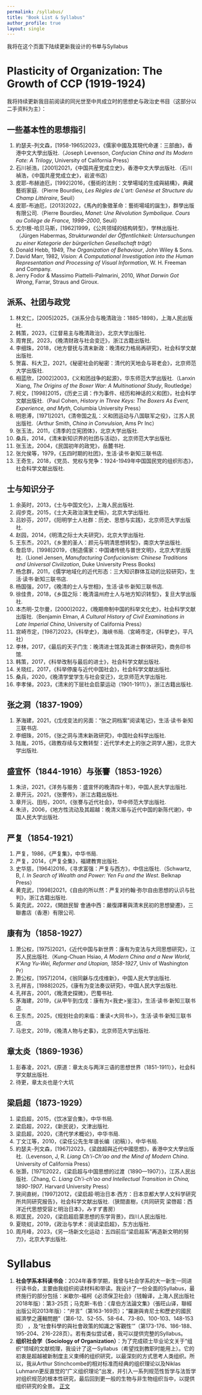 ```yaml
---
permalink: /syllabus/
title: "Book List & Syllabus"
author_profile: true
layout: single
---
```


我将在这个页面下陆续更新我设计的书单与Syllabus

Plasticity of Organization: The Growth of CCP (1919-1924)
======
我将持续更新我目前阅读的同光世至中共成立时的思想史与政治史书目（这部分以二手资料为主）： <br>

一些基本性的思想指引
------
1. 約瑟夫-列文森，[1958-1965]2023，《儒家中國及其現代命運：三部曲》，香港中文大學出版社.（Joseph Levenson, _Confucian China and Its Modern Fate: A Trilogy_, University of California Press）
2. 石川祯浩，[2001]2021，《中国共産党成立史》，香港中文大學出版社.（石川禎浩，《中国共産党成立史》，岩波书店）
3. 皮耶-布赫迪厄，[1992]2016，《藝術的法則：文學場域的生成與結構》，典藏藝術家庭.（Pierre Bourdieu, _Les Règles de L'art: Genèse et Structure du Champ Littéraire_, Seuil）
4. 皮耶-布迪厄，[2013]2022，《馬內的象徵革命：藝術場域的誕生》，群學出版有限公司.（Pierre Bourdieu, _Manet: Une Révolution Symbolique. Cours au Collège de France, 1998–2000_, Seuil）
5. 尤尔根-哈贝马斯，[1962]1999，《公共领域的结构转型》，学林出版社.（Jürgen Habermas, _Strukturwandel der Öffentlichkeit: Untersuchungen zu einer Kategorie der bürgerlichen Gesellschaft trägt_）
6. Donald Hebb, 1949, _The Organization of Behaviour_, John Wiley & Sons.
7. David Marr, 1982, _Vision: A Computational Investigation into the Human Representation and Processing of Visual Information_, W. H. Freeman and Company.
8. Jerry Fodor & Massimo Piattelli-Palmarini, 2010, _What Darwin Got Wrong_, Farrar, Straus and Giroux.

派系、社团与政党
------
1. 林文仁，[2005]2025，《派系分合与晚清政治：1885-1898》，上海人民出版社.
2. 韩策，2023，《江督易主与晚清政治》，北京大学出版社.
3. 周育民，2023，《晚清财政与社会变迁》，浙江古籍出版社.
4. 李细珠，2018，《地方督抚与清末新政：晚清权力格局再研究》，社会科学文献出版社.
5. 贺喜、科大卫，2021，《秘密社会的秘密：清代的天地会与哥老会》，北京师范大学出版社.
6. 相蓝欣，[2002]2003，《义和团战争的起源》，华东师范大学出版社.（Lanxin Xiang, _The Origins of the Boxer War: A Multinational Study_, Routledge）
7. 柯文，[1998]2015，《历史三调：作为事件、经历和神话的义和团》，社会科学文献出版社.（Paul Cohen, _History in Three Keys: The Boxers As Event, Experience, and Myth_, Columbia University Press）
8. 明恩溥，[1971]2021，《清帝国之乱：义和团运动与八国联军之役》，江苏人民出版社.（Arthur Smith, _China in Convulsion_, Ams Pr Inc）
9. 张玉法，2011，《清季的立宪团体》，北京大学出版社.
10. 桑兵，2014，《清末新知识界的社团与活动》，北京师范大学出版社.
11. 张玉法，2004，《民国初年的政党》，岳麓书社.
12. 张允侯等，1979，《五四时期的社团》，生活·读书·新知三联书店.
13. 王奇生，2018，《党员、党权与党争：1924-1949年中国国民党的组织形态》，社会科学文献出版社.

士与知识分子
------
1. 余英时，2013，《士与中国文化》，上海人民出版社.
2. 阎步克，2015，《士大夫政治演生史稿》，北京大学出版社.
3. 吕妙芬，2017，《阳明学士人社群：历史、思想与实践》，北京师范大学出版社.
4. 赵园，2014，《明清之际士大夫研究》，北京大学出版社.
5. 王东杰，2021，《乡里的圣人：颜元与明清思想转型》，南京大学出版社.
6. 詹启华，[1998]2019，《制造儒家：中国诸传统与普世文明》，北京大学出版社.（Lionel Jensen, _Manufacturing Confucianism: Chinese Traditions and Universal Civilization_, Duke University Press Books)
7. 杨念群，2011，《儒学地域化的近代形态：三大知识群体互动的比较研究》，生活·读书·新知三联书店.
8. 杨国强，2017，《晚清的士人与世相》，生活·读书·新知三联书店.
9. 徐佳贵，2018，《乡国之际：晚清温州府士人与地方知识转型》，复旦大学出版社.
10. 本杰明-艾尔曼，[2000]2022，《晚期帝制中国的科举文化史》，社会科学文献出版社.（Benjamin Elman, _A Cultural History of Civil Examinations in Late Imperial China_, University of California Press）
11. 宫崎市定，[1987]2023，《科举史》，海峡书局.（宮崎市定，《科挙史》，平凡社）
12. 李林，2017，《最后的天子门生：晚清进士馆及其进士群体研究》，商务印书馆.
13. 韩策，2017，《科举改制与最后的进士》，社会科学文献出版社.
14. 关晓红，2017，《科举停废与近代中国社会》，社会科学文献出版社.
15. 桑兵，2020，《晚清学堂学生与社会变迁》，北京师范大学出版社.
16. 李孝悌，2023，《清末的下层社会启蒙运动（1901-1911）》，浙江古籍出版社.

张之洞（1837-1909）
------
1. 茅海建，2021，《戊戌变法的另面：“张之洞档案”阅读笔记》，生活·读书·新知三联书店.
2. 李细珠，2015，《张之洞与清末新政研究》，中国社会科学出版社.
3. 陆胤，2015，《政教存续与文教转型：近代学术史上的张之洞学人圈》，北京大学出版社.

盛宣怀（1844-1916）与张謇（1853-1926）
------
1. 朱浒，2021，《洋务与赈务：盛宣怀的晚清四十年》，中国人民大学出版社.
2. 章开沅，2021，《张謇传》，浙江古籍出版社.
3. 章开沅、田彤，2001，《张謇与近代社会》，华中师范大学出版社.
4. 朱浒，2006，《地方性流动及其超越：晚清义赈与近代中国的新陈代谢》，中国人民大学出版社.

严复（1854-1921） <br>
------
1. 严复，1986，《严复集》，中华书局.
2. 严复，2014，《严复全集》，福建教育出版社.
3. 史华慈，[1964]2016，《寻求富强：严复与西方》，中信出版社.（Schwartz, B, _I. In Search of Wealth and Power: Yen Fu and the West_. Belknap Press） <br>
4. 黄克武，[1998]2021，《自由的所以然：严复对约翰·弥尔自由思想的认识与批判》，浙江古籍出版社.
5. 黃克武，2022，《開啟民智 會通中西：嚴復譯著與清末民初的思想變遷》，三聯書店（香港）有限公司. <br>

康有为（1858-1927） <br>
------
1. 萧公权，[1975]2021，《近代中国与新世界：康有为变法与大同思想研究》，江苏人民出版社.（Kung-Chuan Hsiao, _A Modern China and a New World, K'Ang Yu-Wei, Reformer and Utopian, 1858-1927_, Univ of Washington Pr）
2. 萧公权，[1957]2014，《翁同龢与戊戌维新》，中国人民大学出版社.
3. 孔祥吉，[1988]2025，《康有为变法奏议研究》，中国人民大学出版社.
4. 孔祥吉，2001，《晚清史探微》，巴蜀书社.
5. 茅海建，2019，《从甲午到戊戌：康有为<我史>鉴注》，生活·读书·新知三联书店. <br>
6. 王东杰，2025，《规划社会的来临：重读<大同书>》，生活·读书·新知三联书店. <br>
7. 马忠文，2019，《晚清人物与史事》，北京师范大学出版社.

章太炎（1869-1936）
-----
1. 彭春凌，2021，《原道：章太炎与两洋三语的思想世界（1851-1911）》，社会科学文献出版社.
2. 待更，章太炎也是个大坑

梁启超（1873-1929） <br>
------
1. 梁启超，2015，《饮冰室合集》，中华书局. <br>
2. 梁启超，2022，《新民说》，文津出版社. <br>
3. 梁启超，2020，《清代学术概论》，中华书局. <br>
4. 丁文江等，2010，《梁任公先生年谱长编（初稿）》，中华书局. <br>
5. 約瑟夫-列文森，[1967]2023，《梁啟超與近代中國思想》，香港中文大學出版社.（Levenson, J, R. _Liang Ch'i-Ch'ao and the Mind of Modern China_. University of California Press） <br>
6. 张灏，[1971]2022，《梁启超与中国思想的过渡（1890—1907）》，江苏人民出版社.（Zhang, C. _Liang Ch'i-ch'ao and Intellectual Transition in China, 1890-1907_. Harvard University Press） <br>
7. 狭间直树，[1997]2012，《梁启超·明治日本·西方：日本京都大学人文科学研究所共同研究报告》，社会科学文献出版社.（狭間直樹，《共同研究 梁啓超：西洋近代思想受容と明治日本》，みすず書房） <br>
8. 郑匡民，2020，《梁启超启蒙思想的东学背景》，四川人民出版社.
8. 夏晓虹，2019，《政治与学术：阅读梁启超》，东方出版社.
9. 周月峰，2023，《另一场新文化运动：五四前后“梁启超系”再造新文明的努力》，北京大学出版社.


Syllabus
======
1. **社会学系本科读书会**：2024年春季学期，我曾与社会学系的大一新生一同进行读书会，主要由我组织阅读材料和带读。我设计了一份全面的Syllabus，最终施行的部分包括：米歇尔-福柯《必须保卫社会》（钱翰译，上海人民出版社2018年版）：第3-25页；马克斯-韦伯：《韋伯方法論文集》（張旺山译，聯經出版公司2013年版）：“弁言”（第163-169页）；“羅謝與肯尼士和歷史的國民經濟學之邏輯問題”（第6-12、52-55、58-64、73-80、100-103、148-153页） ，及“社會科學的與社會政策的知識之‘客觀性’”（第173-176、186-188、195-204、216-228页）。若有类似尝试者，我可以提供完整的Syllabus。
2. **组织社会学（Sociology of Organization）**：为了完成硕士毕业论文关于“组织”领域的文献梳理，我设计了这一Syllabus（希望找到教职时能用上）。它的初衷是超越被新制度主义束缚的组织研究，以最深刻的方式思考人类组织。所以，我从Arthur Stinchcombe的相对标准而经典的组织理论以及Niklas Luhmann更反直觉的“广义组织理论”出发，并引入一系列规范性哲学与法哲学对组织规范的根本性研究，最后回到更一般的生物与非生物组织当中，以提供组织研究的全景。 [正文](/files/Sociology-of-Organization.pdf) <br>
